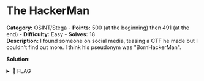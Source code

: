 # The HackerMan

**Category:** OSINT/Stega - **Points:** 500 (at the beginning) then 491 (at the end) - **Difficulty:** Easy - **Solves:** 18\
**Description:** I found someone on social media, teasing a CTF he made but I couldn't find out more. I think his pseudonym was "BornHackerMan".

**Solution:**

<details>

<summary><span data-gb-custom-inline data-tag="emoji" data-code="1f6a9">🚩</span> FLAG</summary>

```
dvCTF{Z2NjBpvaLnEubB}
```

</details>
